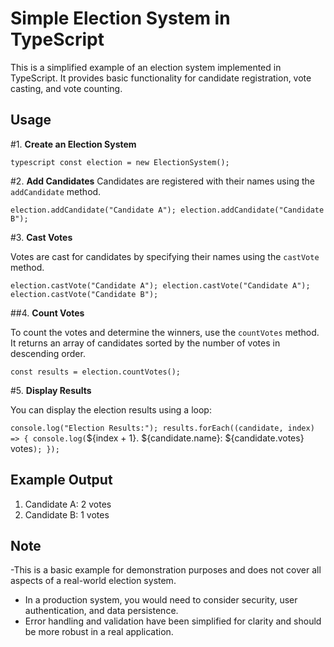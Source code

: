 # Simple Election System in TypeScript

This is a simplified example of an election system implemented in TypeScript. It provides basic functionality for candidate registration, vote casting, and vote counting.

## Usage

#1. **Create an Election System**

`typescript
const election = new ElectionSystem();`

#2. **Add Candidates**
Candidates are registered with their names using the `addCandidate` method.

   `election.addCandidate("Candidate A");
   election.addCandidate("Candidate B");`


#3. **Cast Votes**

   Votes are cast for candidates by specifying their names using the `castVote` method.

                              
   `election.castVote("Candidate A");
   election.castVote("Candidate A");
   election.castVote("Candidate B");`
                                          

##4. **Count Votes**

To count the votes and determine the winners, use the `countVotes` method. 
It returns an array of candidates sorted by the number of votes in descending order.

                                                
`const results = election.countVotes();`
                                                   

#5. **Display Results**

You can display the election results using a loop:


`console.log("Election Results:");
results.forEach((candidate, index) => {
console.log(`${index + 1}. ${candidate.name}: ${candidate.votes} votes`);
});`                               

## Example Output
1. Candidate A: 2 votes
2. Candidate B: 1 votes

## Note

-This is a basic example for demonstration purposes and does not cover all aspects of a real-world election system.
- In a production system, you would need to consider security, user authentication, and data persistence.
- Error handling and validation have been simplified for clarity and should be more robust in a real application.
